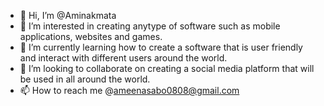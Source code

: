 - 👋 Hi, I’m @Aminakmata
- 👀 I’m interested in creating anytype of software such as mobile applications, websites and games.
- 🌱 I’m currently learning how to create a software that is user friendly and interact with different users around the world.
- 💞️ I’m looking to collaborate on creating a social media platform that will be used in all around the world.
- 📫 How to reach me @ameenasabo0808@gmail.com

<!---
Aminakmata/Aminakmata is a ✨ special ✨ repository because its `README.md` (this file) appears on your GitHub profile.
You can click the Preview link to take a look at your changes.
--->

